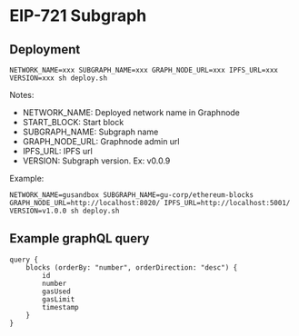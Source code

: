 # EIP-721 Subgraph

## Deployment
```
NETWORK_NAME=xxx SUBGRAPH_NAME=xxx GRAPH_NODE_URL=xxx IPFS_URL=xxx VERSION=xxx sh deploy.sh
```
Notes:
- NETWORK_NAME: Deployed network name in Graphnode
- START_BLOCK: Start block
- SUBGRAPH_NAME: Subgraph name
- GRAPH_NODE_URL: Graphnode admin url
- IPFS_URL: IPFS url
- VERSION: Subgraph version. Ex: v0.0.9

Example:
```
NETWORK_NAME=gusandbox SUBGRAPH_NAME=gu-corp/ethereum-blocks GRAPH_NODE_URL=http://localhost:8020/ IPFS_URL=http://localhost:5001/ VERSION=v1.0.0 sh deploy.sh
```

## Example graphQL query
```
query {
    blocks (orderBy: "number", orderDirection: "desc") {
        id
        number
        gasUsed
        gasLimit
        timestamp
    }
}
```
